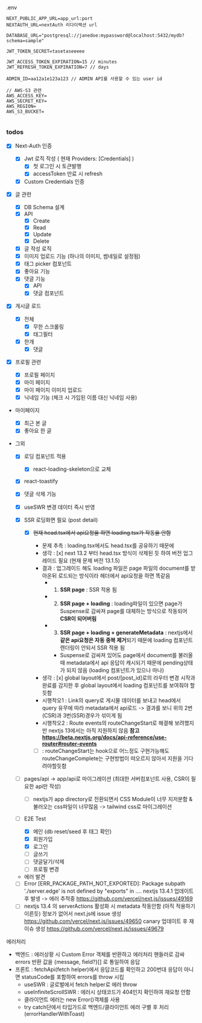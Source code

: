 .env

```
NEXT_PUBLIC_APP_URL=app_url:port
NEXTAUTH_URL=nextAuth 리다이렉션 url

DATABASE_URL="postgresql://janedoe:mypassword@localhost:5432/mydb?schema=sample"

JWT_TOKEN_SECRET=tasetaseeeee

JWT_ACCESS_TOKEN_EXPIRATION=15 // minutes
JWT_REFRESH_TOKEN_EXPIRATION=7 // days

ADMIN_ID=aa12a1e123a123 // ADMIN API를 사용할 수 있는 user id

// AWS-S3 관련
AWS_ACCESS_KEY=
AWS_SECRET_KEY=
AWS_REGION=
AWS_S3_BUCKET=


```

### todos

- [x] Next-Auth 인증

  - [x] Jwt 로직 작성 ( 현재 Providers: [Credentials] )
    - [x] 첫 로그인 시 토큰발행
    - [x] accessToken 만료 시 refresh
  - [x] Custom Credentials 인증

- [x] 글 관련

  - [x] DB Schema 설계
  - [x] API
    - [x] Create
    - [x] Read
    - [x] Update
    - [x] Delete
  - [x] 글 작성 로직
  - [x] 이미지 업로드 기능 (하나의 이미지, 썸네일로 설정됨)
  - [x] 태그 picker 컴포넌트
  - [x] 좋아요 기능
  - [x] 댓글 기능
    - [x] API
    - [x] 댓글 컴포넌트

- [x] 게시글 로드

  - [x] 전체
    - [x] 무한 스크롤링
    - [x] 태그필터
  - [x] 한개
    - [x] 댓글

- [x] 프로필 관련

  - [x] 프로필 페이지
  - [x] 마이 페이지
  - [x] 마이 페이지 이미지 업로드
  - [x] 닉네임 기능 (체크 시 가입된 이름 대신 닉네임 사용)

- 마이페이지

  - [x] 최근 본 글
  - [x] 좋아요 한 글

- 그외

  - [x] 로딩 컴포넌트 적용
    - [x] react-loading-skeleton으로 교체
  - [x] react-toastify
  - [x] 댓글 삭제 기능
  - [x] useSWR 변경 데이터 즉시 반영
  - [x] SSR 로딩화면 필요 (post detail)

    - [x] ~~현재 head.tsx에서 api요청을 하면 loading.tsx가 작동을 안함~~

      - 문제 추측 : loading.tsx에서도 head.tsx를 공유하기 때문에
      - 생각 : [x] next 13.2 부터 head.tsx 방식이 삭제된 듯 하여 버전 업그레이드 필요 (현재 문제 버전 13.1.5)
      - 결과 : 업그레이드 해도 loading 파일은 page 파일의 document를 받아온뒤 로드되는 방식이라 헤더에서 api요청을 하면 똑같음
        - 1. **SSR page** : SSR 적용 됨
        - 2. **SSR page + loading** : loading파일이 있으면 page가 Suspense로 감싸져 page를 대체하는 방식으로 작동되어 **CSR이 되어버림**
        - 3. **SSR page + loading + generateMetadata** : nextjs에서 **같은 api요청은 자동 중복 제거**되기 때문에 loading 컴포넌트 렌더링이 안되서 SSR 적용 됨
          - Suspense로 감싸져 있어도 page에서 document를 불러올때 metadata에서 api 응답이 캐시되기 때문에 pending상태가 되지 않음 (loading 컴포넌트가 있으나 마나)
      - 생각 : [x] global layout에서 post/[post_id]로의 라우터 변경 시작과 완료를 감지한 후 global layout에서 loading 컴포넌트를 보여줘야 할듯함
      - 시행착오1 : Link의 query로 게시물 데이터를 보내고 head에서 query 유무에 따라 metadata에서 api로드 -> 결과를 보니 위의 2번(CSR)과 3번(SSR)경우가 섞이게 됨
      - 시행착오2 : Route events의 routeChangeStart로 해결해 보려했지만 nextjs 13에서는 아직 지원하지 않음
        **참고 https://beta.nextjs.org/docs/api-reference/use-router#router-events**

      - [ ] : routeChangeStart는 hook으로 어느정도 구현가능해도 routeChangeComplete는 구현방법이 떠오르지 않아서 지원을 기다려야할듯함

  - [ ] pages/api -> app/api로 마이그레이션 (최대한 서버컴포넌트 사용, CSR이 필요한 api만 작성)

    - [ ] nextjs가 app directory로 전환되면서 CSS Module이 너무 지저분함 & 불러오는 css파일이 너무많음 -> tailwind css로 마이그레이션

  - [ ] E2E Test

    - [x] 메인 (db reset/seed 후 태그 확인)
    - [x] 회원가입
    - [x] 로그인
    - [ ] 글쓰기
    - [ ] 댓글달기/삭제
    - [ ] 프로필 변경

  - 에러 발견
  - [ ] Error [ERR_PACKAGE_PATH_NOT_EXPORTED]: Package subpath './server.edge' is not defined by "exports" in ....
        nextjs 13.4.1 업데이트 후 발생 -> 에러 추적중 https://github.com/vercel/next.js/issues/49169
  - [ ] nextjs 13.4 의 serverActions 활성화 시 metadata 작동안함 (아직 적용하기 이른듯)
        정보가 없어서 next.js에 issue 생성 https://github.com/vercel/next.js/issues/49650
        canary 업데이트 후 재이슈 생성 https://github.com/vercel/next.js/issues/49679

에러처리

- 백엔드 : 에러상황 시 Custom Error 객체를 반환하고 에러처리 핸들러로 감싸 errors 반환 값을 {message, field?}[] 로 통일하여 응답
- 프론트 : fetchApi(fetch helper)에서 응답코드를 확인하고 200번대 응답이 아니면 statusCode를 포함하여 errors를 throw 시킴
  - useSWR : 글로벌에서 fetch helper로 에러 throw
  - useInfiniteScrollSWR : 에러시 상태코드가 404인지 확인하여 재요청 안함
  - 클라이언트 에러는 new Error()객체를 사용
  - try catch단에서 타입가드로 백엔드/클라이언트 에러 구별 후 처리 (errorHandlerWithToast)
